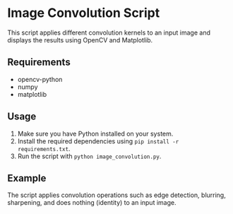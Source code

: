 # Image Convolution Script

This script applies different convolution kernels to an input image and displays the results using OpenCV and Matplotlib.

## Requirements
- opencv-python
- numpy
- matplotlib

## Usage
1. Make sure you have Python installed on your system.
2. Install the required dependencies using `pip install -r requirements.txt`.
3. Run the script with `python image_convolution.py`.

## Example
The script applies convolution operations such as edge detection, blurring, sharpening, and does nothing (identity) to an input image.

